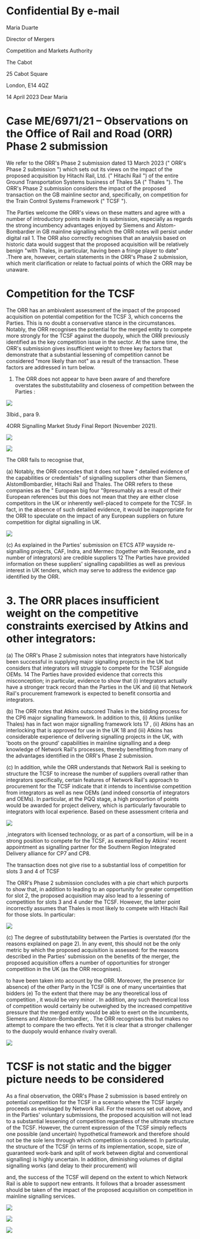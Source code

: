 # Confidential By e-mail

Maria Duarte

Director of Mergers

Competition and Markets Authority

The Cabot

25 Cabot Square

London, E14 4QZ

14 April 2023 Dear Maria

# Case ME/6971/21 – Observations on the Office of Rail and Road (ORR) Phase 2 submission

We refer to the ORR's Phase 2 submission dated 13 March 2023 (" ORR's Phase 2 submission ") which sets out its views on the impact of the proposed acquisition by Hitachi Rail, Ltd. (" Hitachi Rail ") of the entire Ground Transportation Systems business of Thales SA (" Thales "). The ORR's Phase 2 submission considers the impact of the proposed transaction on the GB mainline sector and, specifically, on competition for the Train Control Systems Framework (" TCSF ").

The Parties welcome the ORR's views on these matters and agree with a number of introductory points made in its submission, especially as regards the strong incumbency advantages enjoyed by Siemens and Alstom-Bombardier in GB mainline signalling which the ORR notes will persist under digital rail 1. The ORR also correctly recognises that an analysis based on historic data would suggest that the proposed acquisition will be relatively benign "with Thales, in particular, having been a fringe player to date" .There are, however, certain statements in the ORR's Phase 2 submission, which merit clarification or relate to factual points of which the ORR may be unaware.

# Competition for the TCSF

The ORR has an ambivalent assessment of the impact of the proposed acquisition on potential competition for the TCSF 3, which concerns the Parties. This is no doubt a conservative stance in the circumstances. Notably, the ORR recognises the potential for the merged entity to compete more strongly for the TCSF against the duopoly, which the ORR previously identified as the key competition issue in the sector. At the same time, the ORR's submission gives insufficient weight to three key factors that demonstrate that a substantial lessening of competition cannot be considered "more likely than not" as a result of the transaction. These factors are addressed in turn below.

1. The ORR does not appear to have been aware of and therefore overstates the substitutability and closeness of competition between the Parties :

![](/tmp/e69ee3ef-52e9-4a4c-ba38-c3b49d5f7c88/images/f6becebde885bdc4ce10282f7769a45551a0096c22e37c0991c7e983fc2b92bc.jpg)

3Ibid., para 9.

4ORR Signalling Market Study Final Report (November 2021).

![](/tmp/e69ee3ef-52e9-4a4c-ba38-c3b49d5f7c88/images/fbe136636f75ea30fcd4f282ce9732db3afa0e233eeabc48000b6ada953ff2d2.jpg)

![](/tmp/e69ee3ef-52e9-4a4c-ba38-c3b49d5f7c88/images/246b8857215a11881cc76e8a632a1541ff82f26ae587f1cba2d7bad56c9127ea.jpg)

The ORR fails to recognise that,

(a) Notably, the ORR concedes that it does not have " detailed evidence of the capabilities or credentials" of signalling suppliers other than Siemens, AlstomBombardier, Hitachi Rail and Thales. The ORR refers to these companies as the " European big four "9presumably as a result of their European references but this does not mean that they are either close competitors in the UK or inherently well-placed to compete for the TCSF. In fact, in the absence of such detailed evidence, it would be inappropriate for the ORR to speculate on the impact of any European suppliers on future competition for digital signalling in UK.

![](/tmp/e69ee3ef-52e9-4a4c-ba38-c3b49d5f7c88/images/2a30d226e42c158265dbc47deed04f7ea2b79d8aaf4990f3672c683421a36fdd.jpg)

(c) As explained in the Parties' submission on ETCS ATP wayside re-signalling projects, CAF, Indra, and Mermec (together with Resonate, and a number of integrators) are credible suppliers 12 The Parties have provided information on these suppliers' signalling capabilities as well as previous interest in UK tenders, which may serve to address the evidence gap identified by the ORR.

# 3\. The ORR places insufficient weight on the competitive constraints exercised by Atkins and other integrators:

(a) The ORR's Phase 2 submission notes that integrators have historically been successful in supplying major signalling projects in the UK but considers that integrators will struggle to compete for the TCSF alongside OEMs. 14 The Parties have provided evidence that corrects this misconception; in particular, evidence to show that (i) integrators actually have a stronger track record than the Parties in the UK and (ii) that Network Rail's procurement framework is expected to benefit consortia and integrators.

(b) The ORR notes that Atkins outscored Thales in the bidding process for the CP6 major signalling framework. In addition to this, (i) Atkins (unlike Thales) has in fact won major signalling framework lots 17 , (ii) Atkins has an interlocking that is approved for use in the UK 18 and (iii) Atkins has considerable experience of delivering signalling projects in the UK, with 'boots on the ground' capabilities in mainline signalling and a deep knowledge of Network Rail's processes, thereby benefitting from many of the advantages identified in the ORR's Phase 2 submission.

(c) In addition, while the ORR understands that Network Rail is seeking to structure the TCSF to increase the number of suppliers overall rather than integrators specifically, certain features of Network Rail's approach to procurement for the TCSF indicate that it intends to incentivise competition from integrators as well as new OEMs (and indeed consortia of integrators and OEMs). In particular, at the PQQ stage, a high proportion of points would be awarded for project delivery, which is particularly favourable to integrators with local experience. Based on these assessment criteria and

![](/tmp/e69ee3ef-52e9-4a4c-ba38-c3b49d5f7c88/images/63a3be702e6e05bf6f8f59e64966d777aa38d99e86bfd5c17c605108d14a5eab.jpg)

,integrators with licensed technology, or as part of a consortium, will be in a strong position to compete for the TCSF, as exemplified by Atkins' recent appointment as signalling partner for the Southern Region Integrated Delivery alliance for CP7 and CP8.

The transaction does not give rise to a substantial loss of competition for slots 3 and 4 of TCSF

The ORR's Phase 2 submission concludes with a pie chart which purports to show that, in addition to leading to an opportunity for greater competition for slot 2, the proposed acquisition may also lead to a lessening of competition for slots 3 and 4 under the TCSF. However, the latter point incorrectly assumes that Thales is most likely to compete with Hitachi Rail for those slots. In particular:

![](/tmp/e69ee3ef-52e9-4a4c-ba38-c3b49d5f7c88/images/c8ec01743896bf00a2ec1ea9c8299f9eb0d112a48f84aa93e90c62a630480e81.jpg)

(c) The degree of substitutability between the Parties is overstated (for the reasons explained on page 2). In any event, this should not be the only metric by which the proposed acquisition is assessed: for the reasons described in the Parties' submission on the benefits of the merger, the proposed acquisition offers a number of opportunities for stronger competition in the UK (as the ORR recognises).

to have been taken into account by the ORR. Moreover, the presence (or absence) of the other Party in the TCSF is one of many uncertainties that bidders (e) To the extent that there may be any theoretical loss of competition , it would be very minor . In addition, any such theoretical loss of competition would certainly be outweighed by the increased competitive pressure that the merged entity would be able to exert on the incumbents, Siemens and Alstom-Bombardier, . The ORR recognises this but makes no attempt to compare the two effects. Yet it is clear that a stronger challenger to the duopoly would enhance rivalry overall.

![](/tmp/e69ee3ef-52e9-4a4c-ba38-c3b49d5f7c88/images/20724d01a437240216f832d1423374335c8db8fdb5abb5d74ef454b93d793c1d.jpg)

# TCSF is not static and the bigger picture needs to be considered

As a final observation, the ORR's Phase 2 submission is based entirely on potential competition for the TCSF in a scenario where the TCSF largely proceeds as envisaged by Network Rail. For the reasons set out above, and in the Parties' voluntary submissions, the proposed acquisition will not lead to a substantial lessening of competition regardless of the ultimate structure of the TCSF. However, the current expression of the TCSF simply reflects one possible (and uncertain) hypothetical framework and therefore should not be the sole lens through which competition is considered. In particular, the structure of the TCSF (in terms of its implementation, scope, size of guaranteed work-bank and split of work between digital and conventional signalling) is highly uncertain. In addition, diminishing volumes of digital signalling works (and delay to their procurement) will

and, the success of the TCSF will depend on the extent to which Network Rail is able to support new entrants. It follows that a broader assessment should be taken of the impact of the proposed acquisition on competition in mainline signalling services.

![](/tmp/e69ee3ef-52e9-4a4c-ba38-c3b49d5f7c88/images/5913bf1c10ab857e555755f0eb5c409e7294138c91c6dcdbc4da4c66500def7f.jpg)

![](/tmp/e69ee3ef-52e9-4a4c-ba38-c3b49d5f7c88/images/14ba8195ee41666c9b4da47f62e7cab20015b7e68c0bfb9db1bc0f47490c140a.jpg)

![](/tmp/e69ee3ef-52e9-4a4c-ba38-c3b49d5f7c88/images/a35499128163112704fe3173c91d334280d7a3339f6a6497a877bd04891f3ea3.jpg)